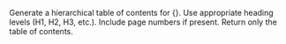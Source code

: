 Generate a hierarchical table of contents for {}. Use appropriate heading levels (H1, H2, H3, etc.). Include page numbers if present. Return only the table of contents.